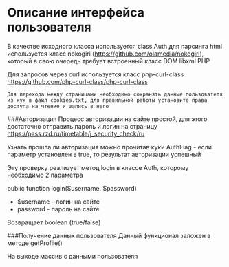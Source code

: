# Описание интерфейса пользователя

В качестве исходного класса используется class Auth
для парсинга html используется класс nokogiri (https://github.com/olamedia/nokogiri), который в свою очередь требует встроенный класс DOM libxml PHP

Для запросов через curl используется класс php-curl-class https://github.com/php-curl-class/php-curl-class

```Для перехода между страницами необходимо сохранять данные пользователя из кук в файл cookies.txt, для правильной работы установите права доступа на чтение и запись в него```

###Авторизация
Процесс авторизации на сайте простой, для этого достаточно отправить пароль и логин на страницу https://pass.rzd.ru/timetable/j_security_check/ru

Узнать прошла ли авторизация можно прочитав куки AuthFlag - если параметр установлен в true, то результат авторизации успешный

Эту проверку реализует метод login в классе Auth, которому необходимо 2 параметра

public function login($username, $password)

* $username - логин на сайте
* password - пароль на сайте

Возвращает boolean (true/false)

###Получение данных пользователя
Данный функционал заложен в методе getProfile()

На выходе массив с данными пользователя
